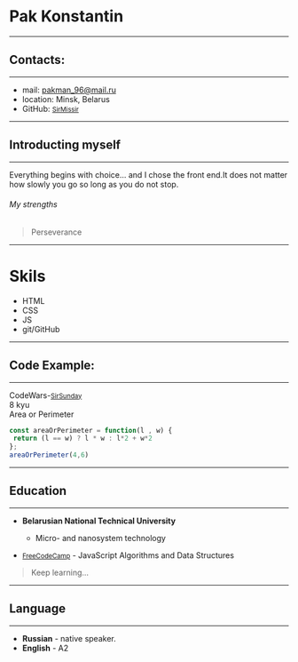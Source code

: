 # Pak Konstantin
***
##  Contacts:
***
* mail: pakman_96@mail.ru
* location: Minsk, Belarus
* GitHub: <small>[SirMissir](https://github.com/SirMissir) </small>
***
## Introducting myself
***
Everything begins with choice... and I chose the front end.It does not matter how slowly you go so long as you do not stop. 
###### My strengths  
> Perseverance  
***
# Skils  
* HTML  
* CSS
* JS
* git/GitHub  
* ***  
## Code Example:  
 
***   
CodeWars-<small>[SirSunday](https://www.codewars.com/users/SirSunday/completed_solutions)</small>  
8 kyu  
Area or Perimeter
```JavaScript  
const areaOrPerimeter = function(l , w) {
 return (l == w) ? l * w : l*2 + w*2
};
areaOrPerimeter(4,6)  
```  
***
## Education  
***  
* __Belarusian National Technical University__  
  * Micro- and nanosystem technology  

* <small>[FreeCodeCamp](https://www.freecodecamp.org/piebaldpiper)</small> - JavaScript Algorithms and Data Structures  
> Keep learning...  
***
## Language  
***
* __Russian__ - native speaker.  
* __English__ - A2  
